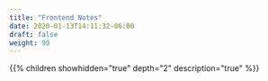```yaml
---
title: "Frontend Notes"
date: 2020-01-13T14:11:32-06:00
draft: false
weight: 90
---
```


{{% children showhidden="true" depth="2" description="true" %}}
